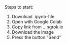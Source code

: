Steps to start:
1. Download .ipynb-file
2. Open with Google Colab
3. Copy link from ...ngrok.io 
4. Download the image
5. Press the button "Send"
